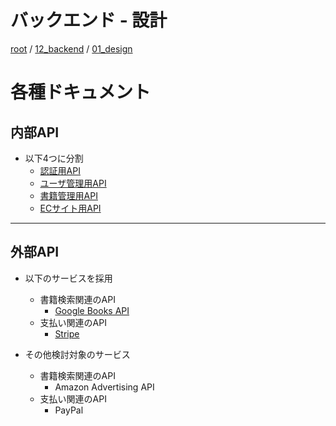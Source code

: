 # バックエンド - 設計

[root](./../../../README.md) 
/ [12_backend](./../README.md) 
/ [01_design](./README.md)

# 各種ドキュメント

## 内部API

* 以下4つに分割
  * [認証用API](./../21_auth_api/README.md)
  * [ユーザ管理用API](./../22_user_api/README.md)
  * [書籍管理用API](./../23_book_api/README.md)
  * [ECサイト用API](./../24_store_api/README.md)

---

## 外部API

* 以下のサービスを採用
  * 書籍検索関連のAPI
    * [Google Books API](./../31_google_books_api/README.md)
  * 支払い関連のAPI
    * [Stripe](./../32_stripe/README.md)

* その他検討対象のサービス
  * 書籍検索関連のAPI
    * Amazon Advertising API
  * 支払い関連のAPI
    * PayPal
